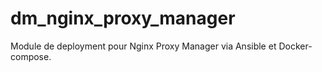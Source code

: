 # dm_nginx_proxy_manager
Module de deployment pour Nginx Proxy Manager via Ansible et Docker-compose.
